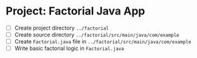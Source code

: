 # Project: Factorial Java App

- [ ] Create project directory `../factorial`
- [ ] Create source directory `../factorial/src/main/java/com/example`
- [ ] Create `Factorial.java` file in `../factorial/src/main/java/com/example`
- [ ] Write basic factorial logic in `Factorial.java`